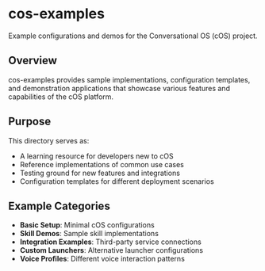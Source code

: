 # cos-examples

Example configurations and demos for the Conversational OS (cOS) project.

## Overview

cos-examples provides sample implementations, configuration templates, and demonstration applications that showcase various features and capabilities of the cOS platform.

## Purpose

This directory serves as:
- A learning resource for developers new to cOS
- Reference implementations of common use cases
- Testing ground for new features and integrations
- Configuration templates for different deployment scenarios

## Example Categories

- **Basic Setup**: Minimal cOS configurations
- **Skill Demos**: Sample skill implementations
- **Integration Examples**: Third-party service connections
- **Custom Launchers**: Alternative launcher configurations
- **Voice Profiles**: Different voice interaction patterns